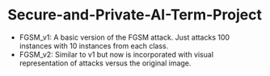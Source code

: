 # Secure-and-Private-AI-Term-Project
- FGSM_v1: A basic version of the FGSM attack. Just attacks 100 instances with 10 instances from each class. 
- FGSM_v2: Similar to v1 but now is incorporated with visual representation of attacks versus the original image. 

